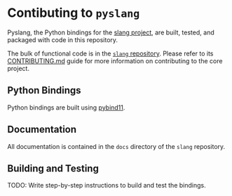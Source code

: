 # Contibuting to `pyslang`

Pyslang, the Python bindings for the [slang project](https://github.com/MikePopoloski/slang), are built, tested, and packaged with code in this repository.

The bulk of functional code is in the [`slang` repository](https://github.com/MikePopoloski/slang). Please refer to its [CONTRIBUTING.md](https://github.com/MikePopoloski/slang/blob/master/CONTRIBUTING.md) guide for more information on contributing to the core project.

## Python Bindings

Python bindings are built using [pybind11](https://github.com/pybind/pybind11).

## Documentation

All documentation is contained in the `docs` directory of the `slang` repository.

## Building and Testing

TODO: Write step-by-step instructions to build and test the bindings.
